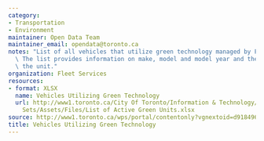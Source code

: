 ```yaml
---
category:
- Transportation
- Environment
maintainer: Open Data Team
maintainer_email: opendata@toronto.ca
notes: "List of all vehicles that utilize green technology managed by Fleet Services.\_\
  \ The list provides information on make, model and model year and the division using\
  \ the unit."
organization: Fleet Services
resources:
- format: XLSX
  name: Vehicles Utilizing Green Technology
  url: http://www1.toronto.ca/City Of Toronto/Information & Technology/Open Data/Data
    Sets/Assets/Files/List of Active Green Units.xlsx
source: http://www1.toronto.ca/wps/portal/contentonly?vgnextoid=d91849698bf24510VgnVCM10000071d60f89RCRD&vgnextchannel=1a66e03bb8d1e310VgnVCM10000071d60f89RCRD
title: Vehicles Utilizing Green Technology
---
```

